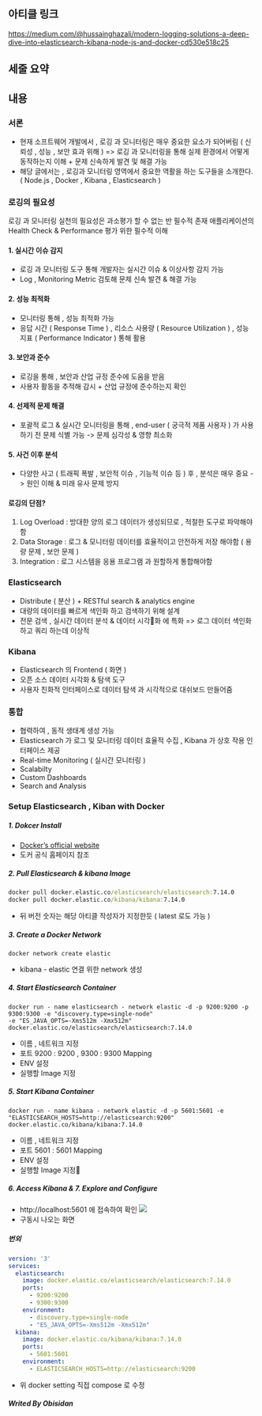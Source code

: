 ## 아티클 링크

https://medium.com/@hussainghazali/modern-logging-solutions-a-deep-dive-into-elasticsearch-kibana-node-js-and-docker-cd530e518c25

## 세줄 요약


## 내용

### 서론

- 현재 소프트웨어 개발에서 , 로깅 과 모니터링은 매우 중요한 요소가 되어버림 ( 신뢰성 , 성능 , 보안 효과 위해 )
	=> 로깅 과 모니터링을 통해 실제 환경에서 어떻게 동작하는지 이해 + 문제 신속하게 발견 및 해결 가능
- 해당 글에서는 , 로깅과 모니터링 영역에서 중요한 역활을 하는 도구들을 소개한다.
( Node.js , Docker , Kibana , Elasticsearch )

### 로깅의 필요성

로깅 과 모니터링 실천의 필요성은 과소평가 할 수 없는 반 필수적 존재
애플리케이션의 Health Check & Performance 평가 위한 필수적 이해

#### 1. 실시간 이슈 감지
- 로깅 과 모니터링 도구 통해 개발자는 실시간 이슈 & 이상사항 감지 가능
- Log , Monitoring Metric 검토해 문제 신속 발견 & 해결 가능

#### 2. 성능 최적화
- 모니터링 통해 , 성능 최적화 가능
- 응답 시간 ( Response Time ) , 리소스 사용량 ( Resource Utilization ) , 성능 지표 ( Performance Indicator ) 통해 활용
#### 3. 보안과 준수

- 로깅을 통해 , 보안과 산업 규정 준수에 도움을 받음
- 사용자 활동을 추적해 감시 + 산업 규정에 준수하는지 확인

#### 4. 선제적 문제 해결

- 포괄적 로그 & 실시간 모니터링을 통해 , end-user ( 궁극적 제품 사용자 ) 가 사용하기 전 문제 식별 가능
-> 문제 심각성 & 영향 최소화

#### 5. 사건 이후 분석
- 다양한 사고 ( 트래픽 폭발 , 보안적 이슈 , 기능적 이슈 등 ) 후 , 분석은 매우 중요
-> 원인 이해 & 미래 유사 문제 방지

#### 로깅의 단점?
1. Log Overload : 방대한 양의 로그 데이터가 생성되므로 , 적절한 도구로 파악해야함
2. Data Storage : 로그 & 모니터링 데이터를 효율적이고 안전하게 저장 해야함 ( 용량 문제 , 보안 문제 )
3. Integration : 로그 시스템을 응용 프로그램 과 원할하게 통합해야함


### Elasticsearch

- Distribute ( 분산 ) + RESTful search & analytics engine
- 대량의 데이터를 빠르게 색인화 하고 검색하기 위해 설계
- 전문 검색 , 실시간 데이터 분석 & 데이터 시각화 에 특화
=> 로그 데이터 색인화 하고 쿼리 하는데 이상적

### Kibana

- Elasticsearch 의 Frontend ( 화면 )
- 오픈 소스 데이터 시각화 & 탐색 도구
- 사용자 친화적 인터페이스로 데이터 탐색 과 시각적으로 대쉬보드 만들어줌

### 통합

- 협력하여 , 동적 생태계 생성 가능
- Elasticsearch 가 로그 및 모니터링 데이터 효율적 수집 , Kibana 가 상호 작용 인터페이스 제공
- Real-time Monitoring ( 실시간 모니터링 )
- Scalabilty
- Custom Dashboards
- Search and Analysis

### Setup Elasticsearch , Kiban with Docker

##### 1. Dokcer Install
- [Docker’s official website]([https://www.docker.com/get-started](https://www.docker.com/get-started))
- 도커 공식 홈페이지 참조
##### 2. Pull Elasticsearch & kibana Image
```cmd
docker pull docker.elastic.co/elasticsearch/elasticsearch:7.14.0  
docker pull docker.elastic.co/kibana/kibana:7.14.0
```

- 뒤 버전 숫자는 해당 아티클 작성자가 지정한듯 ( latest 로도 가능 )
##### 3. Create a Docker Network
```
docker network create elastic
```
- kibana - elastic 연결 위한 network 생성
##### 4. Start Elasticsearch Container
```
docker run - name elasticsearch - network elastic -d -p 9200:9200 -p 9300:9300 -e "discovery.type=single-node" 
-e "ES_JAVA_OPTS=-Xms512m -Xmx512m" docker.elastic.co/elasticsearch/elasticsearch:7.14.0
```

- 이름 , 네트워크 지정
- 포트 9200 : 9200 , 9300 : 9300 Mapping
- ENV 설정
- 실행할 Image 지정
##### 5. Start Kibana Container
```
docker run - name kibana - network elastic -d -p 5601:5601 -e "ELASTICSEARCH_HOSTS=http://elasticsearch:9200" docker.elastic.co/kibana/kibana:7.14.0
```
- 이름 , 네트워크 지정 
- 포트 5601 : 5601 Mapping
- ENV 설정
- 실행할 Image 지정

##### 6. Access Kibana & 7. Explore and Configure
- http://localhost:5601 에 접속하여 확인
![](https://i.imgur.com/aglJiiE.png)
- 구동시 나오는 화면

##### 번외
```yml
version: '3'
services:
  elasticsearch:
    image: docker.elastic.co/elasticsearch/elasticsearch:7.14.0
    ports:
      - 9200:9200
      - 9300:9300
    environment:
      - discovery.type=single-node
      - "ES_JAVA_OPTS=-Xms512m -Xmx512m"
  kibana:
    image: docker.elastic.co/kibana/kibana:7.14.0
    ports:
      - 5601:5601
    environment:  
      - ELASTICSEARCH_HOSTS=http://elasticsearch:9200
```
- 위 docker setting 직접 compose 로 수정

##### Writed By Obisidan